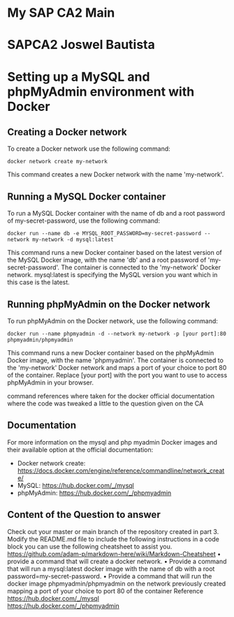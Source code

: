 # My SAP CA2 Main
# SAPCA2 Joswel Bautista 

# Setting up a MySQL and phpMyAdmin environment with Docker

## Creating a Docker network

To create a Docker network use the following command:

```
docker network create my-network
```

This command creates a new Docker network with the name 'my-network'.

## Running a MySQL Docker container

To run a MySQL Docker container with the name of db and a root password of my-secret-password, use the following command:

```
docker run --name db -e MYSQL_ROOT_PASSWORD=my-secret-password --network my-network -d mysql:latest
```
This command runs a new Docker container based on the latest version of the MySQL Docker image, with the name 'db' and a root password of 'my-secret-password'. The container is connected to the 'my-network' Docker network. mysql:latest is specifying the MySQL version you want which in this case is the latest. 

## Running phpMyAdmin on the Docker network

To run phpMyAdmin on the Docker network, use the following command:

```
docker run --name phpmyadmin -d --network my-network -p [your port]:80 phpmyadmin/phpmyadmin
```

This command runs a new Docker container based on the phpMyAdmin Docker image, with the name 'phpmyadmin'. The container is connected to the 'my-network' Docker network and maps a port of your choice to port 80 of the container. Replace [your port] with the port you want to use to access phpMyAdmin in your browser.

command references where taken for the docker official documentation where the code was tweaked a little to the question given on the CA  

## Documentation
For more information on the mysql and php myadmin Docker images and their available option at the official documentation:

- Docker network create: https://docs.docker.com/engine/reference/commandline/network_create/
- MySQL: https://hub.docker.com/_/mysql
- phpMyAdmin: https://hub.docker.com/_/phpmyadmin

## Content of the Question to answer
Check out your master or main branch of the repository created in part 3.
Modify the  README.md file to include the following instructions in a code block you can use the following cheatsheet to assist you.
 https://github.com/adam-p/markdown-here/wiki/Markdown-Cheatsheet
•	provide a command that will create a docker network.
•	Provide a command that will run a mysql:latest docker image with the name of db with a root password=my-secret-password.
•	Provide a command that will run the docker image phpmyadmin/phpmyadmin on the network previously created mapping a port of your choice to port 80 of the container
Reference 
https://hub.docker.com/_/mysql  
https://hub.docker.com/_/phpmyadmin 
